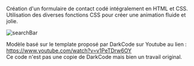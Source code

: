 Création d'un formulaire de contact codé intégralement en HTML et CSS. </br>
Utilisation des diverses fonctions CSS pour créer une animation fluide et jolie.


![searchBar](https://user-images.githubusercontent.com/77986460/115374961-9e3b8300-a1cd-11eb-95ae-bf1a9bac440c.jpg)

Modèle basé sur le template proposé par DarkCode sur Youtube au lien : </br>
https://www.youtube.com/watch?v=v1PeTDrw6OY </br>
Ce code n'est pas une copie de DarkCode mais bien un travail original.
